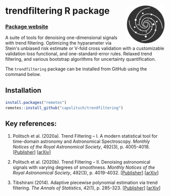 # trendfiltering R package <a href="https://capolitsch.github.io/trendfiltering/"><img src="man/figures/logo.svg" align="right" width="120px"/></a>

### [Package website](https://capolitsch.github.io/trendfiltering/)

A suite of tools for denoising one-dimensional signals with trend filtering. Optimizing the hyparameter via Stein's unbiased risk estimate or V-fold cross validation with a customizable validation loss functional, and one-standard-error rules. Relaxed trend filtering, and various bootstrap algorithms for uncertainty quantification.



The `trendfiltering` package can be installed from GitHub using the command 
below.

## Installation
``` r
install.packages("remotes")
remotes::install_github("capolitsch/trendfiltering")
```

## Key references:

1. Politsch et al. (2020a). Trend Filtering – I. A modern statistical tool for time-domain astronomy and Astronomical Spectroscopy. 
*Monthly Notices of the Royal Astronomical Society*, 492(3), p. 4005-4018. [[Publisher](https://academic.oup.com/mnras/article/492/3/4005/5704413)] [[arXiv](https://arxiv.org/abs/1908.07151)]

2. Politsch et al. (2020b). Trend Filtering – II. Denoising astronomical signals with varying degrees of smoothness. 
*Monthly Notices of the Royal Astronomical Society*, 492(3), p. 4019-4032. [[Publisher](https://academic.oup.com/mnras/article/492/3/4019/5704414)] [[arXiv](https://arxiv.org/abs/2001.03552)]

3. Tibshirani (2014). Adaptive piecewise polynomial estimation via trend filtering. 
*The Annals of Statistics*, 42(1), p. 285-323. [[Publisher](https://projecteuclid.org/euclid.aos/1395234979)] [[arXiv](https://arxiv.org/abs/1304.2986)]
